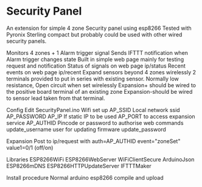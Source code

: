 # Security Panel
An extension for simple 4 zone Security panel using esp8266
Tested with Pyronix Sterling compact but probably could be used with other
wired security panels.

Monitors 4 zones + 1 Alarm trigger signal
Sends IFTTT notification when Alarm trigger changes state
Built in simple web page mainly for testing request and notification
Status of signals on web page ip/status
Recent events on web page ip/recent
Expand sensors beyond 4 zones wirelessly
	2 terminals provided to put in series with existing sensor.
	Normally low resistance, Open circuit when set wirelessly
	Expansion+ should be wired to the positive board terminal of an existing zone
	Expansion-should be wired to sensor lead taken from that terminal.

Config
  Edit SecurityPanel.ino
	Wifi set up
      AP_SSID Local network ssid
	  AP_PASSWORD 
	  AP_IP If static IP to be used
	  AP_PORT to access expansion service
	AP_AUTHID Pincode or password to authorise web commands
	update_username user for updating firmware
	update_password
	
Expansion
  Post to ip/request with auth=AP_AUTHID event="zoneSet" value1=0/1 (off/on)
		
Libraries
  ESP8266WiFi
  ESP8266WebServer
  WiFiClientSecure
  ArduinoJson
  ESP8266mDNS
  ESP8266HTTPUpdateServer
  IFTTTMaker
	
Install procedure
	Normal arduino esp8266 compile and upload

